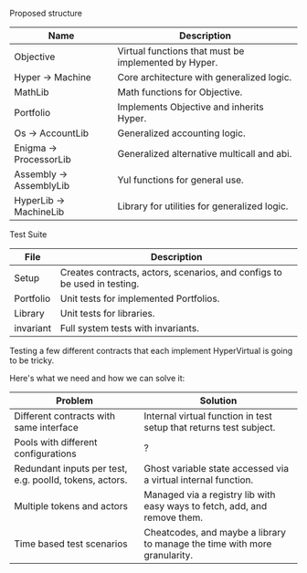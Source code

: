 Proposed structure

| Name                    | Description                                          |
| ----------------------- | ---------------------------------------------------- |
| Objective               | Virtual functions that must be implemented by Hyper. |
| Hyper -> Machine        | Core architecture with generalized logic.            |
| MathLib                 | Math functions for Objective.                        |
| Portfolio               | Implements Objective and inherits Hyper.             |
| Os -> AccountLib        | Generalized accounting logic.                        |
| Enigma -> ProcessorLib  | Generalized alternative multicall and abi.           |
| Assembly -> AssemblyLib | Yul functions for general use.                       |
| HyperLib -> MachineLib  | Library for utilities for generalized logic.         |

Test Suite

| File      | Description                                                              |
| --------- | ------------------------------------------------------------------------ |
| Setup     | Creates contracts, actors, scenarios, and configs to be used in testing. |
| Portfolio | Unit tests for implemented Portfolios.                                   |
| Library   | Unit tests for libraries.                                                |
| invariant | Full system tests with invariants.                                       |

Testing a few different contracts that each implement HyperVirtual is going to be tricky.

Here's what we need and how we can solve it:

| Problem                                                 | Solution                                                                  |
| ------------------------------------------------------- | ------------------------------------------------------------------------- |
| Different contracts with same interface                 | Internal virtual function in test setup that returns test subject.        |
| Pools with different configurations                     | ?                                                                         |
| Redundant inputs per test, e.g. poolId, tokens, actors. | Ghost variable state accessed via a virtual internal function.            |
| Multiple tokens and actors                              | Managed via a registry lib with easy ways to fetch, add, and remove them. |
| Time based test scenarios                               | Cheatcodes, and maybe a library to manage the time with more granularity. |
